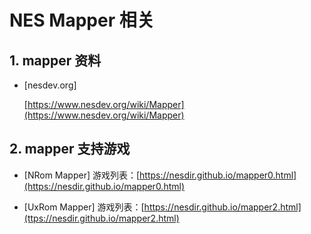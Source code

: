 # NES Mapper 相关

## 1. mapper 资料

- [nesdev.org]

    [https://www.nesdev.org/wiki/Mapper](https://www.nesdev.org/wiki/Mapper)

## 2. mapper 支持游戏

- [NRom Mapper] 游戏列表：[https://nesdir.github.io/mapper0.html](https://nesdir.github.io/mapper0.html)

- [UxRom Mapper] 游戏列表：[https://nesdir.github.io/mapper2.html](ttps://nesdir.github.io/mapper2.html)
